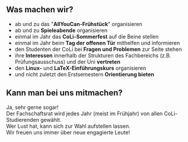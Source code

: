 ## Was machen wir?

- ab und zu das "**AllYouCan-Frühstück**" organisieren
- ab und zu **Spieleabende** organisieren
- einmal im Jahr das **CoLi-Sommerfest** auf die Beine stellen
- einmal im Jahr beim **Tag der offenen Tür** mithelfen und informieren
- den Studenten der CoLi bei **Fragen und Problemen** zur Seite stehen
- ihre **Interessen** innerhalb der Strukturen des Fachbereichs (z.B. Prüfungsausschuss) und der Uni **vertreten**
- den **Linux-** und **LaTeX-Einführungskurs** organisieren
- und nicht zuletzt den Erstsemestern **Orientierung bieten**

## Kann man bei uns mitmachen?

Ja, sehr gerne sogar!  
Der Fachschaftsrat wird jedes Jahr (meist im Frühjahr) von allen CoLi-Studierenden gewählt.  
Wer Lust hat, kann sich zur Wahl aufstellen lassen.  
Wir freuen uns immer über neue engagierte Leute!  


